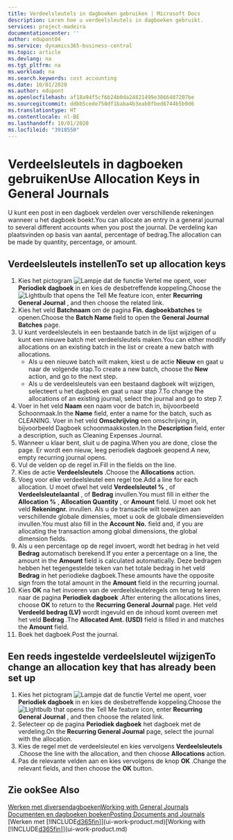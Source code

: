 ```yaml
---
title: Verdeelsleutels in dagboeken gebruiken | Microsoft Docs
description: Leren hoe u verdeelsleutels in dagboeken gebruikt.
services: project-madeira
documentationcenter: ''
author: edupont04
ms.service: dynamics365-business-central
ms.topic: article
ms.devlang: na
ms.tgt_pltfrm: na
ms.workload: na
ms.search.keywords: cost accounting
ms.date: 10/01/2020
ms.author: edupont
ms.openlocfilehash: af18a94f5cf6b24b0da24821499e3866487207be
ms.sourcegitcommit: ddbb5cede750df1baba4b3eab8fbed6744b5b9d6
ms.translationtype: HT
ms.contentlocale: nl-BE
ms.lasthandoff: 10/01/2020
ms.locfileid: "3918550"
---
```

# <a name="use-allocation-keys-in-general-journals"></a><span data-ttu-id="c4d37-103">Verdeelsleutels in dagboeken gebruiken</span><span class="sxs-lookup"><span data-stu-id="c4d37-103">Use Allocation Keys in General Journals</span></span>
<span data-ttu-id="c4d37-104">U kunt een post in een dagboek verdelen over verschillende rekeningen wanneer u het dagboek boekt.</span><span class="sxs-lookup"><span data-stu-id="c4d37-104">You can allocate an entry in a general journal to several different accounts when you post the journal.</span></span> <span data-ttu-id="c4d37-105">De verdeling kan plaatsvinden op basis van aantal, percentage of bedrag.</span><span class="sxs-lookup"><span data-stu-id="c4d37-105">The allocation can be made by quantity, percentage, or amount.</span></span>

## <a name="to-set-up-allocation-keys"></a><span data-ttu-id="c4d37-106">Verdeelsleutels instellen</span><span class="sxs-lookup"><span data-stu-id="c4d37-106">To set up allocation keys</span></span>
1. <span data-ttu-id="c4d37-107">Kies het pictogram ![Lampje dat de functie Vertel me opent](media/ui-search/search_small.png "Vertel me wat u wilt doen"), voer **Periodiek dagboek** in en kies de desbetreffende koppeling.</span><span class="sxs-lookup"><span data-stu-id="c4d37-107">Choose the ![Lightbulb that opens the Tell Me feature](media/ui-search/search_small.png "Tell me what you want to do") icon, enter **Recurring General Journal** , and then choose the related link.</span></span>
2. <span data-ttu-id="c4d37-108">Kies het veld **Batchnaam** om de pagina **Fin. dagboekbatches** te openen.</span><span class="sxs-lookup"><span data-stu-id="c4d37-108">Choose the **Batch Name** field to open the **General Journal Batches** page.</span></span>
3. <span data-ttu-id="c4d37-109">U kunt verdeelsleutels in een bestaande batch in de lijst wijzigen of u kunt een nieuwe batch met verdeelsleutels maken.</span><span class="sxs-lookup"><span data-stu-id="c4d37-109">You can either modify allocations on an existing batch in the list or create a new batch with allocations.</span></span>
   * <span data-ttu-id="c4d37-110">Als u een nieuwe batch wilt maken, kiest u de actie **Nieuw** en gaat u naar de volgende stap.</span><span class="sxs-lookup"><span data-stu-id="c4d37-110">To create a new batch, choose the **New** action, and go to the next step.</span></span>
   * <span data-ttu-id="c4d37-111">Als u de verdeelsleutels van een bestaand dagboek wilt wijzigen, selecteert u het dagboek en gaat u naar stap 7.</span><span class="sxs-lookup"><span data-stu-id="c4d37-111">To change the allocations of an existing journal, select the journal and go to step 7.</span></span>    
4. <span data-ttu-id="c4d37-112">Voer in het veld **Naam** een naam voor de batch in, bijvoorbeeld Schoonmaak.</span><span class="sxs-lookup"><span data-stu-id="c4d37-112">In the **Name** field, enter a name for the batch, such as CLEANING.</span></span> <span data-ttu-id="c4d37-113">Voer in het veld **Omschrijving** een omschrijving in, bijvoorbeeld Dagboek schoonmaakkosten.</span><span class="sxs-lookup"><span data-stu-id="c4d37-113">In the **Description** field, enter a description, such as Cleaning Expenses Journal.</span></span>
5. <span data-ttu-id="c4d37-114">Wanneer u klaar bent, sluit u de pagina.</span><span class="sxs-lookup"><span data-stu-id="c4d37-114">When you are done, close the page.</span></span> <span data-ttu-id="c4d37-115">Er wordt een nieuw, leeg periodiek dagboek geopend.</span><span class="sxs-lookup"><span data-stu-id="c4d37-115">A new, empty recurring journal opens.</span></span>
6. <span data-ttu-id="c4d37-116">Vul de velden op de regel in.</span><span class="sxs-lookup"><span data-stu-id="c4d37-116">Fill in the fields on the line.</span></span>
7. <span data-ttu-id="c4d37-117">Kies de actie **Verdeelsleutels** .</span><span class="sxs-lookup"><span data-stu-id="c4d37-117">Choose the **Allocations** action.</span></span>
8. <span data-ttu-id="c4d37-118">Voeg voor elke verdeelsleutel een regel toe.</span><span class="sxs-lookup"><span data-stu-id="c4d37-118">Add a line for each allocation.</span></span> <span data-ttu-id="c4d37-119">U moet ofwel het veld **Verdeelsleutel %** , of **Verdeelsleutelaantal** , of **Bedrag** invullen.</span><span class="sxs-lookup"><span data-stu-id="c4d37-119">You must fill in either the **Allocation %** , **Allocation Quantity** , or **Amount** field.</span></span> <span data-ttu-id="c4d37-120">U moet ook het veld **Rekeningnr.** invullen. Als u de transactie wilt toewijzen aan verschillende globale dimensies, moet u ook de globale dimensievelden invullen.</span><span class="sxs-lookup"><span data-stu-id="c4d37-120">You must also fill in the **Account No.** field and, if you are allocating the transaction among global dimensions, the global dimension fields.</span></span>
9. <span data-ttu-id="c4d37-121">Als u een percentage op de regel invoert, wordt het bedrag in het veld **Bedrag** automatisch berekend.</span><span class="sxs-lookup"><span data-stu-id="c4d37-121">If you enter a percentage on a line, the amount in the **Amount** field is calculated automatically.</span></span> <span data-ttu-id="c4d37-122">Deze bedragen hebben het tegengestelde teken van het totale bedrag in het veld **Bedrag** in het periodieke dagboek.</span><span class="sxs-lookup"><span data-stu-id="c4d37-122">These amounts have the opposite sign from the total amount in the **Amount** field in the recurring journal.</span></span>
10. <span data-ttu-id="c4d37-123">Kies **OK** na het invoeren van de verdeelsleutelregels om terug te keren naar de pagina **Periodiek dagboek** .</span><span class="sxs-lookup"><span data-stu-id="c4d37-123">After entering the allocations lines, choose **OK** to return to the **Recurring General Journal** page.</span></span> <span data-ttu-id="c4d37-124">Het veld **Verdeeld bedrag (LV)** wordt ingevuld en de inhoud komt overeen met het veld **Bedrag** .</span><span class="sxs-lookup"><span data-stu-id="c4d37-124">The **Allocated Amt. (USD)** field is filled in and matches the **Amount** field.</span></span>
11. <span data-ttu-id="c4d37-125">Boek het dagboek.</span><span class="sxs-lookup"><span data-stu-id="c4d37-125">Post the journal.</span></span>

## <a name="to-change-an-allocation-key-that-has-already-been-set-up"></a><span data-ttu-id="c4d37-126">Een reeds ingestelde verdeelsleutel wijzigen</span><span class="sxs-lookup"><span data-stu-id="c4d37-126">To change an allocation key that has already been set up</span></span>
1. <span data-ttu-id="c4d37-127">Kies het pictogram ![Lampje dat de functie Vertel me opent](media/ui-search/search_small.png "Vertel me wat u wilt doen"), voer **Periodiek dagboek** in en kies de desbetreffende koppeling.</span><span class="sxs-lookup"><span data-stu-id="c4d37-127">Choose the ![Lightbulb that opens the Tell Me feature](media/ui-search/search_small.png "Tell me what you want to do") icon, enter **Recurring General Journal** , and then choose the related link.</span></span>
2. <span data-ttu-id="c4d37-128">Selecteer op de pagina **Periodiek dagboek** het dagboek met de verdeling.</span><span class="sxs-lookup"><span data-stu-id="c4d37-128">On the **Recurring General Journal** page, select the journal with the allocation.</span></span>
3. <span data-ttu-id="c4d37-129">Kies de regel met de verdeelsleutel en kies vervolgens **Verdeelsleutels** .</span><span class="sxs-lookup"><span data-stu-id="c4d37-129">Choose the line with the allocation, and then choose **Allocations** action.</span></span>
4. <span data-ttu-id="c4d37-130">Pas de relevante velden aan en kies vervolgens de knop **OK** .</span><span class="sxs-lookup"><span data-stu-id="c4d37-130">Change the relevant fields, and then choose the **OK** button.</span></span>

## <a name="see-also"></a><span data-ttu-id="c4d37-131">Zie ook</span><span class="sxs-lookup"><span data-stu-id="c4d37-131">See Also</span></span>
[<span data-ttu-id="c4d37-132">Werken met diversendagboeken</span><span class="sxs-lookup"><span data-stu-id="c4d37-132">Working with General Journals</span></span>](ui-work-general-journals.md)  
[<span data-ttu-id="c4d37-133">Documenten en dagboeken boeken</span><span class="sxs-lookup"><span data-stu-id="c4d37-133">Posting Documents and Journals</span></span>](ui-post-documents-journals.md)  
<span data-ttu-id="c4d37-134">[Werken met [!INCLUDE[d365fin](includes/d365fin_md.md)]](ui-work-product.md)</span><span class="sxs-lookup"><span data-stu-id="c4d37-134">[Working with [!INCLUDE[d365fin](includes/d365fin_md.md)]](ui-work-product.md)</span></span>

